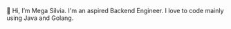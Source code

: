 👋 Hi, I’m Mega Silvia. I'm an aspired Backend Engineer. I love to code mainly using Java and Golang.

<!---
silviashi453/silviashi453 is a ✨ special ✨ repository because its `README.md` (this file) appears on your GitHub profile.
You can click the Preview link to take a look at your changes.
--->
